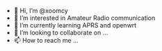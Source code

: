 - 👋 Hi, I’m @xoomcy
- 👀 I’m interested in Amateur Radio communication
- 🌱 I’m currently learning APRS and openwrt
- 💞️ I’m looking to collaborate on ...
- 📫 How to reach me ...

<!---
xoomcy/xoomcy is a ✨ special ✨ repository because its `README.md` (this file) appears on your GitHub profile.
You can click the Preview link to take a look at your changes.
--->
